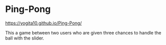 # Ping-Pong

https://yogita10.github.io/Ping-Pong/

This a game between two users who are given three chances to handle the ball with the slider. 

